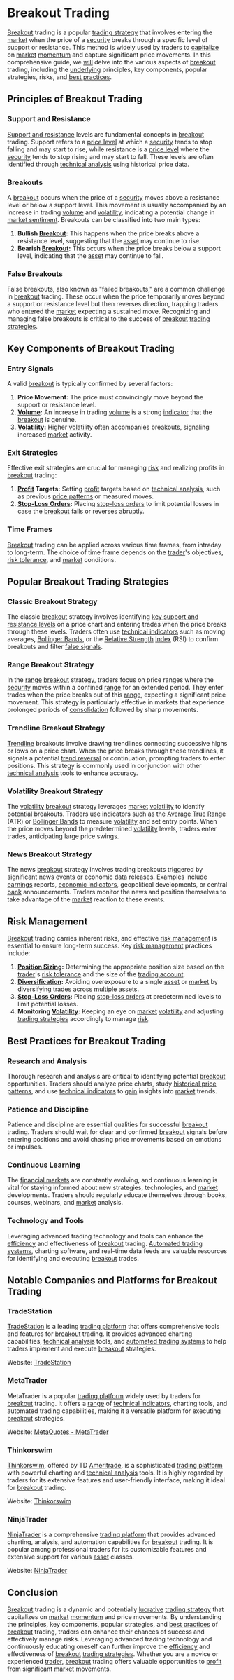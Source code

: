 # Breakout Trading

[Breakout](../b/breakout.md) trading is a popular [trading strategy](../t/trading_strategy.md) that involves entering the [market](../m/market.md) when the price of a [security](../s/security.md) breaks through a specific level of support or resistance. This method is widely used by traders to [capitalize](../c/capitalize.md) on [market](../m/market.md) [momentum](../m/momentum.md) and capture significant price movements. In this comprehensive guide, we [will](../w/will.md) delve into the various aspects of [breakout](../b/breakout.md) trading, including the [underlying](../u/underlying.md) principles, key components, popular strategies, risks, and [best practices](../b/best_practices.md).

## Principles of Breakout Trading

### Support and Resistance

[Support and resistance](../s/support_and_resistance.md) levels are fundamental concepts in [breakout](../b/breakout.md) trading. Support refers to a [price level](../p/price_level.md) at which a [security](../s/security.md) tends to stop falling and may start to rise, while resistance is a [price level](../p/price_level.md) where the [security](../s/security.md) tends to stop rising and may start to fall. These levels are often identified through [technical analysis](../t/technical_analysis.md) using historical price data.

### Breakouts

A [breakout](../b/breakout.md) occurs when the price of a [security](../s/security.md) moves above a resistance level or below a support level. This movement is usually accompanied by an increase in trading [volume](../v/volume.md) and [volatility](../v/volatility.md), indicating a potential change in [market sentiment](../m/market_sentiment.md). Breakouts can be classified into two main types:

1. **Bullish [Breakout](../b/breakout.md):** This happens when the price breaks above a resistance level, suggesting that the [asset](../a/asset.md) may continue to rise.
2. **Bearish [Breakout](../b/breakout.md):** This occurs when the price breaks below a support level, indicating that the [asset](../a/asset.md) may continue to fall.

### False Breakouts

False breakouts, also known as "failed breakouts," are a common challenge in [breakout](../b/breakout.md) trading. These occur when the price temporarily moves beyond a support or resistance level but then reverses direction, trapping traders who entered the [market](../m/market.md) expecting a sustained move. Recognizing and managing false breakouts is critical to the success of [breakout](../b/breakout.md) [trading strategies](../t/trading_strategies.md).

## Key Components of Breakout Trading

### Entry Signals

A valid [breakout](../b/breakout.md) is typically confirmed by several factors:

1. **Price Movement:** The price must convincingly move beyond the support or resistance level.
2. **[Volume](../v/volume.md):** An increase in trading [volume](../v/volume.md) is a strong [indicator](../i/indicator.md) that the [breakout](../b/breakout.md) is genuine.
3. **[Volatility](../v/volatility.md):** Higher [volatility](../v/volatility.md) often accompanies breakouts, signaling increased [market](../m/market.md) activity.

### Exit Strategies

Effective exit strategies are crucial for managing [risk](../r/risk.md) and realizing profits in [breakout](../b/breakout.md) trading:

1. **[Profit](../p/profit.md) Targets:** Setting [profit](../p/profit.md) targets based on [technical analysis](../t/technical_analysis.md), such as previous [price patterns](../p/price_patterns.md) or measured moves.
2. **[Stop-Loss Orders](../s/stop-loss_orders.md):** Placing [stop-loss orders](../s/stop-loss_orders.md) to limit potential losses in case the [breakout](../b/breakout.md) fails or reverses abruptly.

### Time Frames

[Breakout](../b/breakout.md) trading can be applied across various time frames, from intraday to long-term. The choice of time frame depends on the [trader](../t/trader.md)'s objectives, [risk tolerance](../r/risk_tolerance.md), and [market](../m/market.md) conditions.

## Popular Breakout Trading Strategies

### Classic Breakout Strategy

The classic [breakout](../b/breakout.md) strategy involves identifying [key support and resistance levels](../k/key_support_and_resistance_levels.md) on a price chart and entering trades when the price breaks through these levels. Traders often use [technical indicators](../t/technical_indicators.md) such as moving averages, [Bollinger Bands](../b/bollinger_bands.md), or the [Relative Strength](../r/relative_strength.md) [Index](../i/index.md) (RSI) to confirm breakouts and filter [false signals](../f/false_signals_in_trading.md).

### Range Breakout Strategy

In the [range](../r/range.md) [breakout](../b/breakout.md) strategy, traders focus on price ranges where the [security](../s/security.md) moves within a confined [range](../r/range.md) for an extended period. They enter trades when the price breaks out of this [range](../r/range.md), expecting a significant price movement. This strategy is particularly effective in markets that experience prolonged periods of [consolidation](../c/consolidation.md) followed by sharp movements.

### Trendline Breakout Strategy

[Trendline](../t/trendline.md) breakouts involve drawing trendlines connecting successive highs or lows on a price chart. When the price breaks through these trendlines, it signals a potential [trend reversal](../t/trend_reversal.md) or continuation, prompting traders to enter positions. This strategy is commonly used in conjunction with other [technical analysis](../t/technical_analysis.md) tools to enhance accuracy.

### Volatility Breakout Strategy

The [volatility](../v/volatility.md) [breakout](../b/breakout.md) strategy leverages [market](../m/market.md) [volatility](../v/volatility.md) to identify potential breakouts. Traders use indicators such as the [Average True Range](../a/average_true_range_(atr).md) (ATR) or [Bollinger Bands](../b/bollinger_bands.md) to measure [volatility](../v/volatility.md) and set entry points. When the price moves beyond the predetermined [volatility](../v/volatility.md) levels, traders enter trades, anticipating large price swings.

### News Breakout Strategy

The news [breakout](../b/breakout.md) strategy involves trading breakouts triggered by significant news events or economic data releases. Examples include [earnings](../e/earnings.md) reports, [economic indicators](../e/economic_indicators.md), geopolitical developments, or central [bank](../b/bank.md) announcements. Traders monitor the news and position themselves to take advantage of the [market](../m/market.md) reaction to these events.

## Risk Management

[Breakout](../b/breakout.md) trading carries inherent risks, and effective [risk management](../r/risk_management.md) is essential to ensure long-term success. Key [risk management](../r/risk_management.md) practices include:

1. **[Position Sizing](../p/position_sizing.md):** Determining the appropriate position size based on the [trader](../t/trader.md)'s [risk tolerance](../r/risk_tolerance.md) and the size of the [trading account](../t/trading_account.md).
2. **[Diversification](../d/diversification.md):** Avoiding overexposure to a single [asset](../a/asset.md) or [market](../m/market.md) by diversifying trades across [multiple](../m/multiple.md) assets.
3. **[Stop-Loss Orders](../s/stop-loss_orders.md):** Placing [stop-loss orders](../s/stop-loss_orders.md) at predetermined levels to limit potential losses.
4. **Monitoring [Volatility](../v/volatility.md):** Keeping an eye on [market](../m/market.md) [volatility](../v/volatility.md) and adjusting [trading strategies](../t/trading_strategies.md) accordingly to manage [risk](../r/risk.md).

## Best Practices for Breakout Trading

### Research and Analysis

Thorough research and analysis are critical to identifying potential [breakout](../b/breakout.md) opportunities. Traders should analyze price charts, study [historical price patterns](../h/historical_price_patterns.md), and use [technical indicators](../t/technical_indicators.md) to [gain](../g/gain.md) insights into [market](../m/market.md) trends.

### Patience and Discipline

Patience and discipline are essential qualities for successful [breakout](../b/breakout.md) trading. Traders should wait for clear and confirmed [breakout](../b/breakout.md) signals before entering positions and avoid chasing price movements based on emotions or impulses.

### Continuous Learning

The [financial markets](../f/financial_market.md) are constantly evolving, and continuous learning is vital for staying informed about new strategies, technologies, and [market](../m/market.md) developments. Traders should regularly educate themselves through books, courses, webinars, and [market](../m/market.md) analysis.

### Technology and Tools

Leveraging advanced trading technology and tools can enhance the [efficiency](../e/efficiency.md) and effectiveness of [breakout](../b/breakout.md) trading. [Automated trading systems](../a/automated_trading_systems.md), charting software, and real-time data feeds are valuable resources for identifying and executing [breakout](../b/breakout.md) trades.

## Notable Companies and Platforms for Breakout Trading

### TradeStation

[TradeStation](../t/tradestation.md) is a leading [trading platform](../t/trading_platform.md) that offers comprehensive tools and features for [breakout](../b/breakout.md) trading. It provides advanced charting capabilities, [technical analysis](../t/technical_analysis.md) tools, and [automated trading systems](../a/automated_trading_systems.md) to help traders implement and execute [breakout](../b/breakout.md) strategies.

Website: [TradeStation](https://www.tradestation.com/)

### MetaTrader

MetaTrader is a popular [trading platform](../t/trading_platform.md) widely used by traders for [breakout](../b/breakout.md) trading. It offers a [range](../r/range.md) of [technical indicators](../t/technical_indicators.md), charting tools, and automated trading capabilities, making it a versatile platform for executing [breakout](../b/breakout.md) strategies.

Website: [MetaQuotes - MetaTrader](https://www.metaquotes.net/)

### Thinkorswim

[Thinkorswim](../t/thinkorswim.md), offered by TD [Ameritrade](../a/ameritrade.md), is a sophisticated [trading platform](../t/trading_platform.md) with powerful charting and [technical analysis](../t/technical_analysis.md) tools. It is highly regarded by traders for its extensive features and user-friendly interface, making it ideal for [breakout](../b/breakout.md) trading.

Website: [Thinkorswim](https://www.tdameritrade.com/tools-and-platforms/thinkorswim.page)

### NinjaTrader

[NinjaTrader](../n/ninjatrader.md) is a comprehensive [trading platform](../t/trading_platform.md) that provides advanced charting, analysis, and automation capabilities for [breakout](../b/breakout.md) trading. It is popular among professional traders for its customizable features and extensive support for various [asset](../a/asset.md) classes.

Website: [NinjaTrader](https://ninjatrader.com/)

## Conclusion

[Breakout](../b/breakout.md) trading is a dynamic and potentially [lucrative](../l/lucrative.md) [trading strategy](../t/trading_strategy.md) that capitalizes on [market](../m/market.md) [momentum](../m/momentum.md) and price movements. By understanding the principles, key components, popular strategies, and [best practices](../b/best_practices.md) of [breakout](../b/breakout.md) trading, traders can enhance their chances of success and effectively manage risks. Leveraging advanced trading technology and continuously educating oneself can further improve the [efficiency](../e/efficiency.md) and effectiveness of [breakout](../b/breakout.md) [trading strategies](../t/trading_strategies.md). Whether you are a novice or experienced [trader](../t/trader.md), [breakout](../b/breakout.md) trading offers valuable opportunities to [profit](../p/profit.md) from significant [market](../m/market.md) movements.